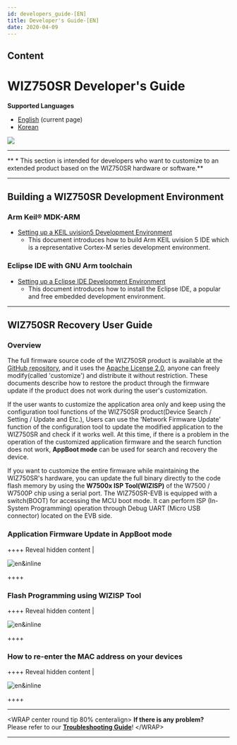 ```yaml
---
id: developers_guide-[EN]
title: Developer's Guide-[EN]
date: 2020-04-09
---
```

 
 ## Content

 # WIZ750SR Developer's Guide

 **Supported Languages**  
 * [English](Developer's_Guide-[EN].md) (current page)  
 * [Korean](Developer's_Guide-[KO].md)

 ![](/products/wiz750sr/docs_icon.png)

 -----

 \*\* \* This section is intended for developers who want to customize to
 an extended product based on the WIZ750SR hardware or software.\*\*

 -----

 ## Building a WIZ750SR Development Environment

 ### Arm Keil® MDK-ARM

   - [Setting up a KEIL uvision5 Development
     Environment](/products/wiz750sr/developers/mdk-arm/en)
       - This document introduces how to build Arm KEIL uvision 5 IDE
         which is a representative Cortex-M series development
         environment.

 ### Eclipse IDE with GNU Arm toolchain

   - [Setting up a Eclipse IDE Development
     Environment](/products/wiz750sr/developers/eclipse/en)
       - This document introduces how to install the Eclipse IDE, a
         popular and free embedded development environment.

 -----

 ## WIZ750SR Recovery User Guide

 ### Overview

 The full firmware source code of the WIZ750SR product is available at
 the [GitHub repository](https://github.com/Wiznet/WIZ750SR), and it uses
 the [Apache
 License 2.0](https://github.com/Wiznet/WIZ750SR/blob/master/LICENSE),
 anyone can freely modify(called 'customize') and distribute it without
 restriction. These documents describe how to restore the product through
 the firmware update if the product does not work during the user's
 customization.

 If the user wants to customize the application area only and keep using
 the configuration tool functions of the WIZ750SR product(Device Search /
 Setting / Update and Etc.), Users can use the 'Network Firmware Update'
 function of the configuration tool to update the modified application to
 the WIZ750SR and check if it works well. At this time, if there is a
 problem in the operation of the customized application firmware and the
 search function does not work, **AppBoot mode** can be used for search
 and recovery the device.

 If you want to customize the entire firmware while maintaining the
 WIZ750SR's hardware, you can update the full binary directly to the code
 flash memory by using the **W7500x ISP Tool(WIZISP)** of the W7500 /
 W7500P chip using a serial port. The WIZ750SR-EVB is equipped with a
 switch(BOOT) for accessing the MCU boot mode. It can perform ISP
 (In-System Programming) operation through Debug UART (Micro USB
 connector) located on the EVB side.

 ### Application Firmware Update in AppBoot mode

 \++++ Reveal hidden content |

 ![en\&inline](/page\>products/wiz750sr/developers/fwupdate-appboot/en&inline)

 \++++

 ### Flash Programming using WIZISP Tool

 \++++ Reveal hidden content |

 ![en\&inline](/page\>products/wiz750sr/developers/fwupdate-wizisp/en&inline)

 \++++

 ### How to re-enter the MAC address on your devices

 \++++ Reveal hidden content |

 ![en\&inline](/page\>products/wiz750sr/developers/restore-mac/en&inline)

 \++++

 -----

 \<WRAP center round tip 80% centeralign\> **If there is any problem?**  
 Please refer to our **[Troubleshooting
 Guide](/products/wiz750sr/troubleshooting/en)**\! \</WRAP\>

 -----
